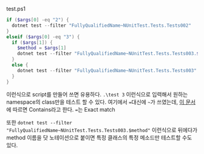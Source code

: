test.ps1
```powershell
if ($args[0] -eq "2") {
  dotnet test --filter "FullyQualifiedName~NUnitTest.Tests.Tests002"
}
elseif ($args[0] -eq "3") {
  if ($args[1]) {
    $method = $args[1]
    dotnet test --filter "FullyQualifiedName~NUnitTest.Tests.Tests003.$method"
  }
  else {
    dotnet test --filter "FullyQualifiedName~NUnitTest.Tests.Tests003"
  }
}
```
이런식으로 script를 만들어 쓰면 유용하다. 
`.\test 3` 이런식으로 입력해서 원하는 namespace의 class만을 테스트 할 수 있다.
여기에서 `=`대신에 `~`가 쓰였는데, [이 문서](https://learn.microsoft.com/en-us/dotnet/core/tools/dotnet-test)에 따르면 Contains라고 한다. `=`는 Exact match

또한 `dotnet test --filter "FullyQualifiedName~NUnitTest.Tests.Tests003.$method"` 이런식으로 뒤에다가 method 이름을 닷 노테이션으로 붙이면 
특정 클래스의 특정 메소드만 테스트할 수도 있다.